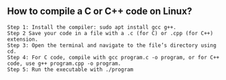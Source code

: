 ## How to compile a C or C++ code on Linux?
    Step 1: Install the compiler: sudo apt install gcc g++.
    Step 2 Save your code in a file with a .c (for C) or .cpp (for C++) extension.
    Step 3: Open the terminal and navigate to the file’s directory using cd.
    Step 4: For C code, compile with gcc program.c -o program, or for C++ code, use g++ program.cpp -o program.
    Step 5: Run the executable with ./program

